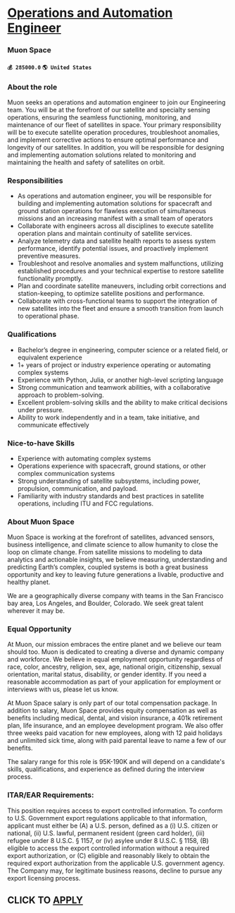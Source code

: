 # [Operations and Automation Engineer](https://www.remotewlb.com/apply/operations-and-automation-engineer)  
### Muon Space  
#### `💰 285000.0` `🌎 United States`  

### About the role

Muon seeks an operations and automation engineer to join our Engineering team. You will be at the forefront of our satellite and specialty sensing operations, ensuring the seamless functioning, monitoring, and maintenance of our fleet of satellites in space. Your primary responsibility will be to execute satellite operation procedures, troubleshoot anomalies, and implement corrective actions to ensure optimal performance and longevity of our satellites. In addition, you will be responsible for designing and implementing automation solutions related to monitoring and maintaining the health and safety of satellites on orbit.

### Responsibilities

  * As operations and automation engineer, you will be responsible for building and implementing automation solutions for spacecraft and ground station operations for flawless execution of simultaneous missions and an increasing manifest with a small team of operators
  * Collaborate with engineers across all disciplines to execute satellite operation plans and maintain continuity of satellite services.
  * Analyze telemetry data and satellite health reports to assess system performance, identify potential issues, and proactively implement preventive measures.
  * Troubleshoot and resolve anomalies and system malfunctions, utilizing established procedures and your technical expertise to restore satellite functionality promptly.
  * Plan and coordinate satellite maneuvers, including orbit corrections and station-keeping, to optimize satellite positions and performance.
  * Collaborate with cross-functional teams to support the integration of new satellites into the fleet and ensure a smooth transition from launch to operational phase.

### Qualifications

  * Bachelor’s degree in engineering, computer science or a related field, or equivalent experience
  * 1+ years of project or industry experience operating or automating complex systems
  * Experience with Python, Julia, or another high-level scripting language
  * Strong communication and teamwork abilities, with a collaborative approach to problem-solving.
  * Excellent problem-solving skills and the ability to make critical decisions under pressure.
  * Ability to work independently and in a team, take initiative, and communicate effectively

### Nice-to-have Skills

  * Experience with automating complex systems
  * Operations experience with spacecraft, ground stations, or other complex communication systems
  * Strong understanding of satellite subsystems, including power, propulsion, communication, and payload.
  * Familiarity with industry standards and best practices in satellite operations, including ITU and FCC regulations.

### About Muon Space

Muon Space is working at the forefront of satellites, advanced sensors, business intelligence, and climate science to allow humanity to close the loop on climate change. From satellite missions to modeling to data analytics and actionable insights, we believe measuring, understanding and predicting Earth’s complex, coupled systems is both a great business opportunity and key to leaving future generations a livable, productive and healthy planet.

We are a geographically diverse company with teams in the San Francisco bay area, Los Angeles, and Boulder, Colorado. We seek great talent wherever it may be.

### Equal Opportunity

At Muon, our mission embraces the entire planet and we believe our team should too. Muon is dedicated to creating a diverse and dynamic company and workforce. We believe in equal employment opportunity regardless of race, color, ancestry, religion, sex, age, national origin, citizenship, sexual orientation, marital status, disability, or gender identity. If you need a reasonable accommodation as part of your application for employment or interviews with us, please let us know.

At Muon Space salary is only part of our total compensation package. In addition to salary, Muon Space provides equity compensation as well as benefits including medical, dental, and vision insurance, a 401k retirement plan, life insurance, and an employee development program. We also offer three weeks paid vacation for new employees, along with 12 paid holidays and unlimited sick time, along with paid parental leave to name a few of our benefits.

The salary range for this role is 95K-190K and will depend on a candidate's skills, qualifications, and experience as defined during the interview process.

### ITAR/EAR Requirements:

This position requires access to export controlled information. To conform to U.S. Government export regulations applicable to that information, applicant must either be (A) a U.S. person, defined as a (i) U.S. citizen or national, (ii) U.S. lawful, permanent resident (green card holder), (iii) refugee under 8 U.S.C. § 1157, or (iv) asylee under 8 U.S.C. § 1158, (B) eligible to access the export controlled information without a required export authorization, or (C) eligible and reasonably likely to obtain the required export authorization from the applicable U.S. government agency. The Company may, for legitimate business reasons, decline to pursue any export licensing process.

  
## CLICK TO [APPLY](https://www.remotewlb.com/apply/operations-and-automation-engineer)

